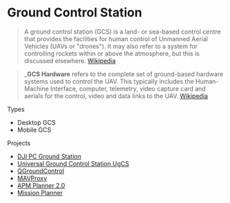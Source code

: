 # Ground Control Station

> A ground control station (GCS) is a land- or sea-based control centre that provides the facilities for human control of Unmanned Aerial Vehicles (UAVs or "drones"). It may also refer to a system for controlling rockets within or above the atmosphere, but this is discussed elsewhere. [Wikipedia](https://en.wikipedia.org/wiki/Ground_control_station)

> ___GCS Hardware__ refers to the complete set of ground-based hardware systems used to control the UAV. This typically includes the Human-Machine Interface, computer, telemetry, video capture card and aerials for the control, video and data links to the UAV. [Wikipedia](https://en.wikipedia.org/wiki/Ground_control_station)

Types

- Desktop GCS
- Mobile GCS

Projects

- [DJI PC Ground Station](http://www.dji.com/es/pc-ground-station/feature)
- [Universal Ground Control Station UgCS](https://www.ugcs.com/)
- [QGroundControl](http://www.qgroundcontrol.org/)
- [MAVProxy](http://ardupilot.github.io/MAVProxy/html/index.html)
- [APM Planner 2.0](http://ardupilot.org/planner2/index.html#home)
- [Mission Planner](http://ardupilot.org/planner/index.html#home)

